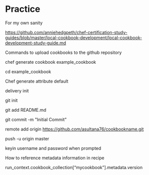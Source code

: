 # Practice
For my own sanity

https://github.com/anniehedgpeth/chef-certification-study-guides/blob/master/local-cookbook-development/local-cookbook-development-study-guide.md

Commands to upload cookbooks to the github repository

chef generate cookbook example_cookbook

cd example_cookbook

Chef generate attribute default

delivery init 

git init

git add README.md

git commit -m "Initial Commit"

remote add origin https://github.com/asultana76/cookbookname.git

push -u origin master

keyin username and password when prompted

How to reference metadata information in recipe

run_context.cookbook_collection[“mycookbook”].metadata.version

